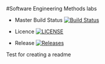 #Software Engineering Methods labs

- Master Build Status [![Build Status](https://travis-ci.org/jonny-binns/sem.svg?branch=master)](https://travis-ci.org/jonny-binns/sem)

- Licence [![LICENSE](https://img.shields.io/github/license/jonny-binns/sem.svg?style=flat-square)](https://github.com/jonny-binns/sem/blob/master/LICENSE)

- Release [![Releases](https://img.shields.io/github/release/jonny-binns/sem/all.svg?style=flat-square)](https://github.com/jonny-binns/sem/releases)

Test for creating a readme